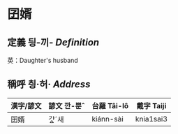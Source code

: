 # 囝婿
## 定義 딍-끼- _Definition_




英：Daughter's husband

## 稱呼 칑·허· _Address_

漢字/諺文 | 諺文 깐-뿐ˆ | 台羅 Tâi-lô | 戴字 Taiji
--- | --- | --- | --- 
囝婿 | 갸ᇫˊ새 | kiánn-sài | knia1sai3 
